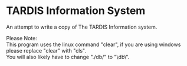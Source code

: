 # TARDIS Information System
An attempt to write a copy of The TARDIS Information system. <br/>

Please Note: <br/>
This program uses the linux command "clear", if you are using windows please replace "clear" with "cls". <br/>
You will also likely have to change "./db/" to "\db\\".
